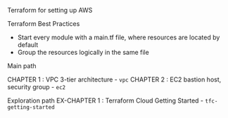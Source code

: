 Terraform for setting up AWS

Terraform Best Practices

- Start every module with a main.tf file, where resources are located by default
- Group the resources logically in the same file

Main path

CHAPTER 1 : VPC 3-tier architecture - `vpc`
CHAPTER 2 : EC2 bastion host, security group - `ec2`

Exploration path
EX-CHAPTER 1 : Terraform Cloud Getting Started - `tfc-getting-started`
